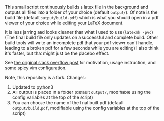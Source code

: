 This small script continuously builds a latex file in the background and outputs all files into a folder of your choice (default `output/`). Of note is the build file (default `output/build.pdf`) which is what you should open in a pdf viewer of your choice while editing your LaTeX document.

It is less jarring and looks cleaner than what I used to use (`latexmk -pvc`) (The final build file only updates on a successful and complete build. Other build tools will write an incomplete pdf that your pdf viewer can't handle, leading to a broken pdf for a few seconds while you are editing) I also think it's faster, but that might just be the placebo effect.

See [the original stack overflow post](http://stackoverflow.com/questions/1240037/recommended-build-system-for-latex/1394702#1394702) for motivation, usage instruction, and some spicy vim configuration.

Note, this repository is a fork. Changes:

 1. Updated to python3
 2. All output is placed in a folder (default `output/`, modifiable using the config variables at the top of the script)
 3. You can choose the name of the final built pdf (default `output/build.pdf`, modifiable using the config variables at the top of the script)
